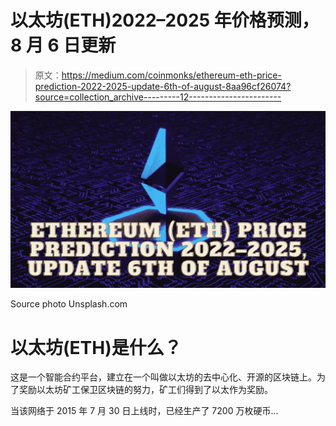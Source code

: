 # 以太坊(ETH)2022–2025 年价格预测，8 月 6 日更新

> 原文：<https://medium.com/coinmonks/ethereum-eth-price-prediction-2022-2025-update-6th-of-august-8aa96cf26074?source=collection_archive---------12----------------------->

![](img/f88422b2d383c5708eddb34754afd2c3.png)

Source photo Unsplash.com

# 以太坊(ETH)是什么？

这是一个智能合约平台，建立在一个叫做以太坊的去中心化、开源的区块链上。为了奖励以太坊矿工保卫区块链的努力，矿工们得到了以太作为奖励。

当该网络于 2015 年 7 月 30 日上线时，已经生产了 7200 万枚硬币…